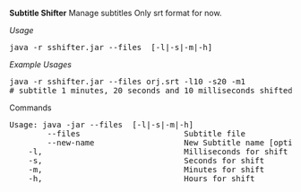 **Subtitle Shifter**
Manage subtitles
Only srt format for now.

*Usage*
<pre>java -r sshifter.jar --files <subtitle-file> [-l|-s|-m|-h]
</pre>

*Example Usages*
<pre>
java -r sshifter.jar --files orj.srt -l10 -s20 -m1
# subtitle 1 minutes, 20 seconds and 10 milliseconds shifted
</pre>

Commands
<pre>
Usage: java -jar --files <subtitle-file> [-l|-s|-m|-h]
        --files                      Subtitle file
        --new-name                   New Subtitle name [optional]
    -l,                              Milliseconds for shift
    -s,                              Seconds for shift
    -m,                              Minutes for shift
    -h,                              Hours for shift
</pre>

